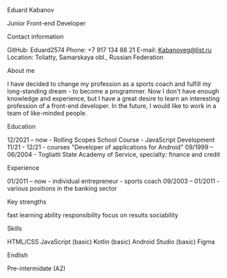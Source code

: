 Eduard Kabanov 

Junior Front-end Developer 

Contact information 

GitHub: Eduard2574 
Phone: +7 917 134 88 21 
E-mail: Kabanoveg@list.ru 
Location: Toliatty, Samarskaya obl., Russian Federation 

About me 

I have decided to change my profession as a sports coach and fulfill my long-standing dream - to become a programmer. Now I don't have enough knowledge and experience, but I have a great desire to learn an interesting profession of a front-end developer. In the future, I would like to work in a team of like-minded people. 

Education 

12/2021 – now - Rolling Scopes School Course - JavaScript Development 
11/21 - 12/21 - courses "Developer of applications for Android" 
09/1999 – 06/2004 - Togliatti State Academy of Service, specialty: finance and credit 

Experience 

01/2011 – now - individual entrepreneur - sports coach 
09/2003 – 01/2011 - various positions in the banking sector 

Key strengths 

fast learning ability 
responsibility 
focus on results 
sociability 

Skills 

HTML/CSS 
JavaScript (basic) 
Kotlin (basic) 
Android Studio (basic) 
Figma 

Endlish 

Pre-intermidate (A2) 